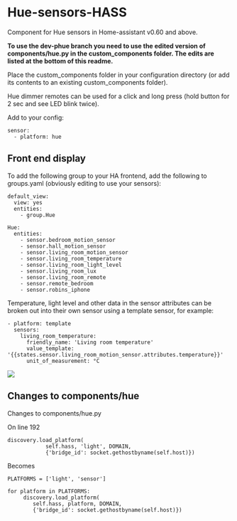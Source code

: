 # Hue-sensors-HASS
Component for Hue sensors in Home-assistant v0.60 and above.

**To use the dev-phue branch you need to use the edited version of components/hue.py in the custom_components folder. The edits are listed at the bottom of this readme.**

Place the custom_components folder in your configuration directory (or add its contents to an existing custom_components folder).

Hue dimmer remotes can be used for a click and long press (hold button for 2 sec and see LED blink twice).

Add to your config:

```
sensor:
  - platform: hue
```

## Front end display

To add the following group to your HA frontend, add the following to groups.yaml (obviously editing to use your sensors):

```
default_view:
  view: yes
  entities:
    - group.Hue

Hue:
  entities:
    - sensor.bedroom_motion_sensor
    - sensor.hall_motion_sensor
    - sensor.living_room_motion_sensor
    - sensor.living_room_temperature
    - sensor.living_room_light_level
    - sensor.living_room_lux
    - sensor.living_room_remote
    - sensor.remote_bedroom
    - sensor.robins_iphone
```

Temperature, light level and other data in the sensor attributes can be broken out into their own sensor using a template sensor, for example:

```
- platform: template
  sensors:
    living_room_temperature:
      friendly_name: 'Living room temperature'
      value_template: '{{states.sensor.living_room_motion_sensor.attributes.temperature}}'
      unit_of_measurement: °C
```

<img src="https://github.com/robmarkcole/Hue-sensors-HASS/blob/master/hue.png">

## Changes to components/hue

Changes to components/hue.py

On line 192
```
discovery.load_platform(
            self.hass, 'light', DOMAIN,
            {'bridge_id': socket.gethostbyname(self.host)})
```

Becomes
```
PLATFORMS = ['light', 'sensor']

for platform in PLATFORMS:
     discovery.load_platform(
        self.hass, platform, DOMAIN,
        {'bridge_id': socket.gethostbyname(self.host)})

